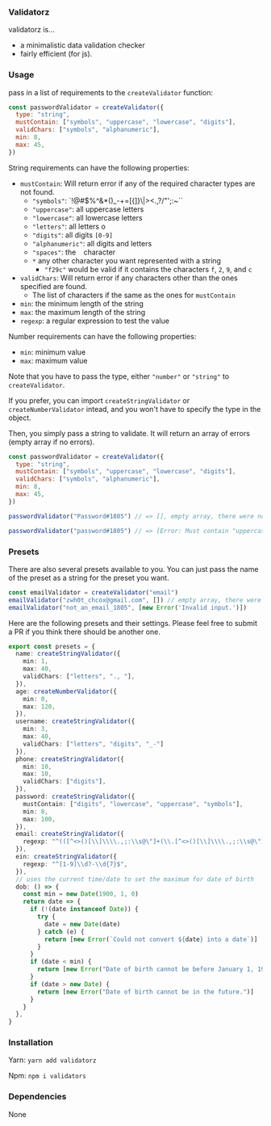 ### Validatorz

validatorz is...

* a minimalistic data validation checker
* fairly efficient (for js).

### Usage

pass in a list of requirements to the `createValidator` function:

```js
const passwordValidator = createValidator({
  type: "string",
  mustContain: ["symbols", "uppercase", "lowercase", "digits"],
  validChars: ["symbols", "alphanumeric"],
  min: 8,
  max: 45,
})
```

String requirements can have the following properties:

* `mustContain`: Will return error if any of the required character types are not found.
  * `"symbols"`: `!@#$%^&*()_-+=[{]}\\|><.,?/"';:~\``
  * `"uppercase"`: all uppercase letters
  * `"lowercase"`: all lowercase letters
  * `"letters"`: all letters
  o
  * `"digits"`: all digits `[0-9]`
  * `"alphanumeric"`: all digits and letters
  * `"spaces"`: the ` ` character
  * `*` any other character you want represented with a string
    * `"f29c"` would be valid if it contains the characters `f`, `2`, `9`, and `c`
* `validChars`: Will return error if any characters other than the ones specified are found.
  * The list of characters if the same as the ones for `mustContain`
* `min`: the minimum length of the string
* `max`: the maximum length of the string
* `regexp`: a regular expression to test the value

Number requirements can have the following properties:
* `min`: minimum value
* `max`: maximum value

Note that you have to pass the type, either `"number"` or `"string"` to `createValidator`.

If you prefer, you can import `createStringValidator` or `createNumberValidator` intead, and you won't have to specify the type in the object.

Then, you simply pass a string to validate. It will return an array of errors (empty array if no errors).
```js
const passwordValidator = createValidator({
  type: "string",
  mustContain: ["symbols", "uppercase", "lowercase", "digits"],
  validChars: ["symbols", "alphanumeric"],
  min: 8,
  max: 45,
})

passwordValidator("Password#1805") // => [], empty array, there were no errors

passwordValidator("password#1805") // => [Error: Must contain "uppercase"] one of the requirements was "uppercase"
```

### Presets

There are also several presets available to you. You can just pass the name of the preset as a string for the preset you want.

```ts
const emailValidator = createValidator("email")
emailValidator("zwh0t_chcox@gmail.com", []) // empty array, there were no errors
emailValidator("not_an_email_1805", [new Error('Invalid input.')])
```

Here are the following presets and their settings. Please feel free to submit a PR if you think there should be another one.

```ts
export const presets = {
  name: createStringValidator({
    min: 1,
    max: 40,
    validChars: ["letters", "., "],
  }),
  age: createNumberValidator({
    min: 0,
    max: 120,
  }),
  username: createStringValidator({
    min: 3,
    max: 40,
    validChars: ["letters", "digits", "_-"]
  }),
  phone: createStringValidator({
    min: 10,
    max: 10,
    validChars: ["digits"],
  }),
  password: createStringValidator({
    mustContain: ["digits", "lowercase", "uppercase", "symbols"],
    min: 8,
    max: 100,
  }),
  email: createStringValidator({
    regexp: "^(([^<>()[\\]\\\\.,;:\\s@\"]+(\\.[^<>()[\\]\\\\.,;:\\s@\"]+)*)|(\".+\"))@((\\[[0-9]{1,3}\\.[0-9]{1,3}\\.[0-9]{1,3}\\.[0-9]{1,3}])|(([a-zA-Z\\-0-9]+\\.)+[a-zA-Z]{2,}))$",
  }),
  ein: createStringValidator({
    regexp: "^[1-9]\\d?-\\d{7}$",
  }),
  // uses the current time/date to set the maximum for date of birth
  dob: () => {
    const min = new Date(1900, 1, 0)
    return date => {
      if (!(date instanceof Date)) {
        try {
          date = new Date(date)
        } catch (e) {
          return [new Error(`Could not convert ${date} into a date`)]
        }
      }
      if (date < min) {
        return [new Error("Date of birth cannot be before January 1, 1900")]
      }
      if (date > new Date) {
        return [new Error("Date of birth cannot be in the future.")]
      }
    }
  },
}
```

### Installation

Yarn:
`yarn add validatorz`

Npm:
`npm i validators`


### Dependencies

None